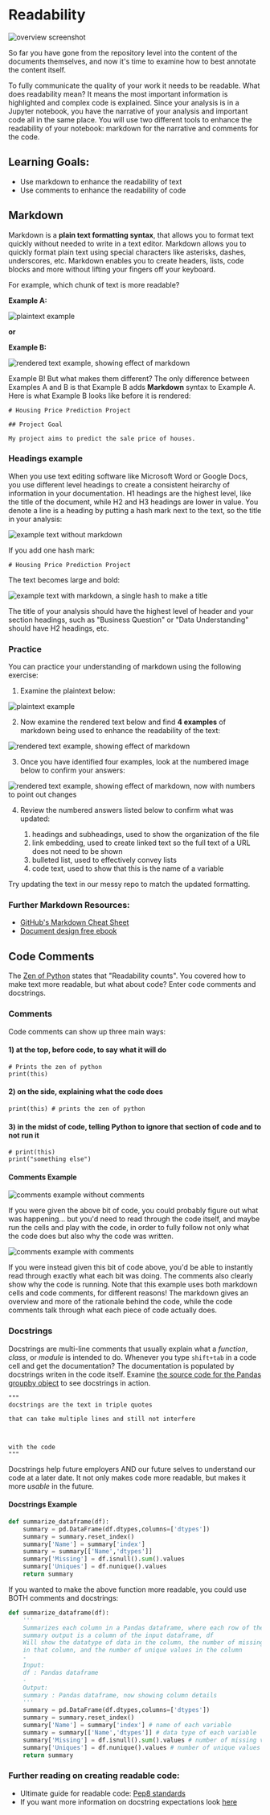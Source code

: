 # Readability

![overview screenshot](images/overview.png)

So far you have gone from the repository level into the content of the documents themselves, and now it's time to examine how to best annotate the content itself. 

To fully communicate the quality of your work it needs to be readable. What does readability mean? It means the most important information is highlighted and complex code is explained. Since your analysis is in a Jupyter notebook, you have the narrative of your analysis and important code all in the same place. You will use two different tools to enhance the readability of your notebook: markdown for the narrative and comments for the code. 

## Learning Goals:
- Use markdown to enhance the readability of text
- Use comments to enhance the readability of code

## Markdown

Markdown is a **plain text formatting syntax**, that allows you to format text quickly without needed to write in a text editor. Markdown allows you to quickly format plain text using special characters like asterisks, dashes, underscores, etc. Markdown enables you to create headers, lists, code blocks and more without lifting your fingers off your keyboard. 

For example, which chunk of text is more readable?

**Example A:**

![plaintext example](images/exercise_plaintext-example.png)

**or**

**Example B:**

![rendered text example, showing effect of markdown](images/exercise_rendered-text-example.png)

Example B! But what makes them different? The only difference between Examples A and B is that Example B adds __Markdown__ syntax to Example A. Here is what Example B looks like before it is rendered:

```
# Housing Price Prediction Project

## Project Goal

My project aims to predict the sale price of houses.
```

### Headings example

When you use text editing software like Microsoft Word or Google Docs, you use different level headings to create a consistent heirarchy of information in your documentation. H1 headings are the  highest level, like the title of the document, while H2 and H3 headings are lower in value. You denote a line is a heading by putting a hash mark next to the text, so the title in your analysis:

![example text without markdown](images/title_without-markdown.png)

If you add one hash mark:

```
# Housing Price Prediction Project
```

The text becomes large and bold:

![example text with markdown, a single hash to make a title](images/title_with-markdown.png)

The title of your analysis should have the highest level of header and your section headings, such as "Business Question" or "Data Understanding" should have H2 headings, etc. 

### Practice

You can practice your understanding of markdown using the following exercise:

1) Examine the plaintext below:

![plaintext example](images/exercise_plaintext-example.png)

2) Now examine the rendered text below and find **4 examples** of markdown being used to enhance the readability of the text:

![rendered text example, showing effect of markdown](images/exercise_rendered-text-example.png)

3) Once you have identified four examples, look at the numbered image below to confirm your answers:

![rendered text example, showing effect of markdown, now with numbers to point out changes](images/exercise_numbered_rendered-text-example.png)

4) Review the numbered answers listed below to confirm what was updated:

    1. headings and subheadings, used to show the organization of the file 
    2. link embedding, used to create linked text so the full text of a URL does not need to be shown
    3. bulleted list, used to effectively convey lists
    4. code text, used to show that this is the name of a variable

Try updating the text in our messy repo to match the updated formatting.

### Further Markdown Resources:

 - [GitHub's Markdown Cheat Sheet](https://guides.github.com/pdfs/markdown-cheatsheet-online.pdf)
 - [Document design free ebook](https://pressbooks.bccampus.ca/technicalwriting/)
 
## Code Comments
 
The [Zen of Python](https://www.python.org/dev/peps/pep-0020/) states that "Readability counts". You covered how to make text more readable, but what about code? Enter code comments and docstrings.
 
### Comments

Code comments can show up three main ways:

#### 1) at the top, before code, to say what it will do

```
# Prints the zen of python
print(this)
```

#### 2) on the side, explaining what the code does
```
print(this) # prints the zen of python
```

#### 3) in the midst of code, telling Python to ignore that section of code and to not run it

```
# print(this)
print("something else")
```

#### Comments Example

![comments example without comments](images/without-code-comments.png)

If you were given the above bit of code, you could probably figure out what was happening... but you'd need to read through the code itself, and maybe run the cells and play with the code, in order to fully follow not only what the code does but also why the code was written.

![comments example with comments](images/with-code-comments.png)

If you were instead given this bit of code above, you'd be able to instantly read through exactly what each bit was doing. The comments also clearly show why the code is running. Note that this example uses both markdown cells and code comments, for different reasons! The markdown gives an overview and more of the rationale behind the code, while the code comments talk through what each piece of code actually does.

### Docstrings

Docstrings are multi-line comments that usually explain what a _function_, _class_, or _module_ is intended to do. Whenever you type `shift+tab` in a code cell and get the documentation? The documentation is populated by docstrings writen in the code itself. Examine [the source code for the Pandas groupby object](https://github.com/pandas-dev/pandas/blob/master/pandas/core/groupby/groupby.py#L1168) to see docstrings in action. 


```
"""
docstrings are the text in triple quotes

that can take multiple lines and still not interfere
  
  
  
with the code
"""

```

Docstrings help future employers AND our future selves to understand our code at a later date. It not only makes code more readable, but makes it more _usable_ in the future.
 
#### Docstrings Example
 
```python
def summarize_dataframe(df):
    summary = pd.DataFrame(df.dtypes,columns=['dtypes'])
    summary = summary.reset_index()
    summary['Name'] = summary['index']
    summary = summary[['Name','dtypes']]
    summary['Missing'] = df.isnull().sum().values    
    summary['Uniques'] = df.nunique().values
    return summary
```

If you wanted to make the above function more readable, you could use BOTH comments and docstrings:

```python
def summarize_dataframe(df):
    '''
    Summarizes each column in a Pandas dataframe, where each row of the 
    summary output is a column of the input dataframe, df
    Will show the datatype of data in the column, the number of missing values
    in that column, and the number of unique values in the column
    -
    Input:
    df : Pandas dataframe
    -
    Output:
    summary : Pandas dataframe, now showing column details
    '''
    summary = pd.DataFrame(df.dtypes,columns=['dtypes'])
    summary = summary.reset_index()
    summary['Name'] = summary['index'] # name of each variable 
    summary = summary[['Name','dtypes']] # data type of each variable
    summary['Missing'] = df.isnull().sum().values # number of missing values  
    summary['Uniques'] = df.nunique().values # number of unique values
    return summary
```

### Further reading on creating readable code:

- Ultimate guide for readable code: [Pep8 standards](https://www.python.org/dev/peps/pep-0008/)
- If you want more information on docstring expectations look [here](https://www.python.org/dev/peps/pep-0257/)
 
